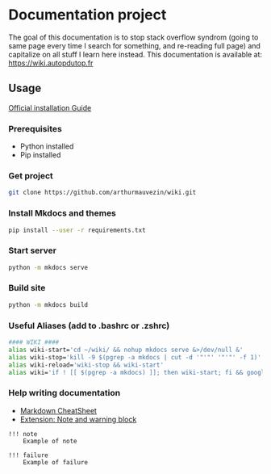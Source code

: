 # Documentation project 

The goal of this documentation is to stop stack overflow syndrom (going to same page every time I search for something, and re-reading full page) and capitalize on all stuff I learn here instead.
This documentation is available at: https://wiki.autopdutop.fr

## Usage

[Official installation Guide](http://www.mkdocs.org/)

### Prerequisites
* Python installed
* Pip installed

### Get project
```bash
git clone https://github.com/arthurmauvezin/wiki.git
```

### Install Mkdocs and themes
```bash
pip install --user -r requirements.txt
```

### Start server
```bash
python -m mkdocs serve
```

### Build site
```bash
python -m mkdocs build
```

### Useful Aliases (add to .bashrc or .zshrc)
```bash
#### WIKI ####
alias wiki-start='cd ~/wiki/ && nohup mkdocs serve &>/dev/null &'
alias wiki-stop='kill -9 $(pgrep -a mkdocs | cut -d '"'"' '"'"' -f 1)'
alias wiki-reload='wiki-stop && wiki-start'
alias wiki='if ! [[ $(pgrep -a mkdocs) ]]; then wiki-start; fi && google-chrome-stable --app=http://localhost:8000'
```

### Help writing documentation
* [Markdown CheatSheet](https://github.com/adam-p/markdown-here/wiki/Markdown-Cheatsheet)
* [Extension: Note and warning block](https://squidfunk.github.io/mkdocs-material/extensions/admonition/)

```
!!! note
    Example of note
```

```
!!! failure
    Example of failure
```
